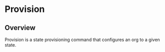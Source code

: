 # Provision

## Overview

Provision is a state provisioning command that configures an org to a given state.
